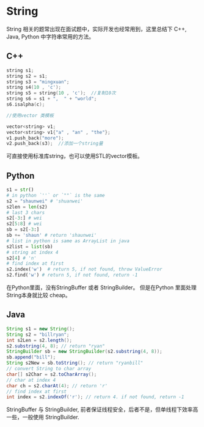 # String

String 相关的题常出现在面试题中，实际开发也经常用到，这里总结下 C++, Java, Python 中字符串常用的方法。

## C++
```C++
string s1;
string s2 = s1;
string s3 = "mingxuan";
string s4(10 , 'c');
string s5 = string(10 , 'c');  //复制10次
string s6 = s1 + ",  " + "world";
s6.isalpha(c);

//使用vector 类模板

vector<string> v1;
vector<string> v1{"a" , "an" , "the"};
v1.push_back("more");
v2.push_back(s3);  //添加一个string量

```
可直接使用标准库string，也可以使用STL的vector模板。

## Python

```python
s1 = str()
# in python `''` or `""` is the same
s2 = "shaunwei" # 'shuanwei'
s2len = len(s2)
# last 3 chars
s2[-3:] # wei
s2[5:8] # wei
sb = s2[-3:]
sb += 'shaun' # return 'shaunwei'
# list in python is same as ArrayList in java
s2list = list(sb)
# string at index 4
s2[4] # 'n'
# find index at first
s2.index('w')  # return 5, if not found, throw ValueError
s2.find('w') # return 5, if not found, return -1
```

在Python里面，没有StringBuffer 或者 StringBuilder。 但是在Python 里面处理String本身就比较 cheap。

## Java

```java
String s1 = new String();
String s2 = "billryan";
int s2Len = s2.length();
s2.substring(4, 8); // return "ryan"
StringBuilder sb = new StringBuilder(s2.substring(4, 8));
sb.append("bill");
String s2New = sb.toString(); // return "ryanbill"
// convert String to char array
char[] s2Char = s2.toCharArray();
// char at index 4
char ch = s2.charAt(4); // return 'r'
// find index at first
int index = s2.indexOf('r'); // return 4. if not found, return -1
```

StringBuffer 与 StringBuilder, 前者保证线程安全，后者不是，但单线程下效率高一些，一般使用 StringBuilder.
